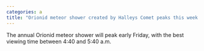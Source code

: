 ```yaml
---
categories: a
title: "Orionid meteor shower created by Halleys Comet peaks this week Heres how to catch a glimpse"
---
```

The annual Orionid meteor shower will peak early Friday, with the best viewing time between 4:40 and 5:40 a.m.